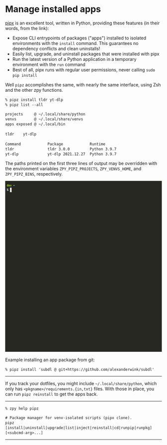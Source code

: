# Manage installed apps

[pipx](https://pypa.github.io/pipx/#overview-what-is-pipx) is an excellent tool,
written in Python, providing these features (in their words, from the link):

- Expose CLI entrypoints of packages ("apps") installed to isolated environments with the `install` command.
  This guarantees no dependency conflicts and clean uninstalls!
- Easily list, upgrade, and uninstall packages that were installed with pipx
- Run the latest version of a Python application in a temporary environment with the `run` command
- Best of all, pipx runs with regular user permissions, never calling `sudo pip install`

Well `pipz` accomplishes the same, with nearly the same interface,
using Zsh and the other zpy functions.

```console
% pipz install tldr yt-dlp
% pipz list --all
```
```
projects     @ ~/.local/share/python
venvs        @ ~/.local/share/venvs
apps exposed @ ~/.local/bin

tldr    yt-dlp

Command            Package            Runtime
tldr               tldr 3.0.0         Python 3.9.7
yt-dlp             yt-dlp 2021.12.27  Python 3.9.7
```

The paths printed on the first three lines of output may be overridden with the environment variables
`ZPY_PIPZ_PROJECTS`,
`ZPY_VENVS_HOME`, and
`ZPY_PIPZ_BINS`,
respectively.

![Animated demo: pipz install, list](https://github.com/AndydeCleyre/zpy/blob/assets/pipz_install_list.gif?raw=true)

Example installing an app package from git:

```console
% pipz install 'subdl @ git+https://github.com/alexanderwink/subdl'
```

---

If you track your dotfiles, you might include `~/.local/share/python`,
which only has `<pkgname>/requirements.{in,txt}` files.
With those in place, you can run `pipz reinstall` to get the apps back.

---

```console
% zpy help pipz
```
```shell
# Package manager for venv-isolated scripts (pipx clone).
pipz [install|uninstall|upgrade|list|inject|reinstall|cd|runpip|runpkg] [<subcmd-arg>...]
```

---
